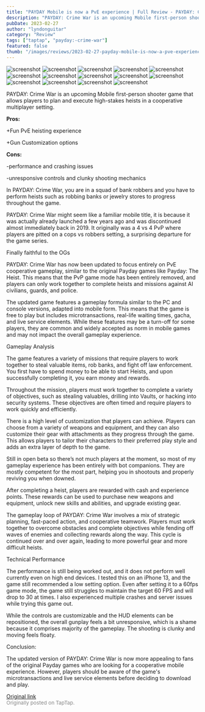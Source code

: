 ```yaml
---
title: "PAYDAY Mobile is now a PvE experience | Full Review - PAYDAY: Crime War"
description: "PAYDAY: Crime War is an upcoming Mobile first-person shooter game that allows players to plan and execute high-stakes heists in a cooperative multiplayer setting."
pubDate: 2023-02-27
author: "lyndonguitar"
category: "Review"
tags: ["taptap", "payday:-crime-war"]
featured: false
thumb: "/images/reviews/2023-02-27-payday-mobile-is-now-a-pve-experience--full-review---payday-crime-war-0.avif"
---
```


<div class="gallery">
  <img src="/images/reviews/2023-02-27-payday-mobile-is-now-a-pve-experience--full-review---payday-crime-war-0.avif" alt="screenshot" />
  <img src="/images/reviews/2023-02-27-payday-mobile-is-now-a-pve-experience--full-review---payday-crime-war-1.avif" alt="screenshot" />
  <img src="/images/reviews/2023-02-27-payday-mobile-is-now-a-pve-experience--full-review---payday-crime-war-2.avif" alt="screenshot" />
  <img src="/images/reviews/2023-02-27-payday-mobile-is-now-a-pve-experience--full-review---payday-crime-war-3.avif" alt="screenshot" />
  <img src="/images/reviews/2023-02-27-payday-mobile-is-now-a-pve-experience--full-review---payday-crime-war-4.avif" alt="screenshot" />
  <img src="/images/reviews/2023-02-27-payday-mobile-is-now-a-pve-experience--full-review---payday-crime-war-5.avif" alt="screenshot" />
  <img src="/images/reviews/2023-02-27-payday-mobile-is-now-a-pve-experience--full-review---payday-crime-war-6.avif" alt="screenshot" />
  <img src="/images/reviews/2023-02-27-payday-mobile-is-now-a-pve-experience--full-review---payday-crime-war-7.avif" alt="screenshot" />
  <img src="/images/reviews/2023-02-27-payday-mobile-is-now-a-pve-experience--full-review---payday-crime-war-8.avif" alt="screenshot" />
  <img src="/images/reviews/2023-02-27-payday-mobile-is-now-a-pve-experience--full-review---payday-crime-war-9.avif" alt="screenshot" />
  <img src="/images/reviews/2023-02-27-payday-mobile-is-now-a-pve-experience--full-review---payday-crime-war-10.avif" alt="screenshot" />
  <img src="/images/reviews/2023-02-27-payday-mobile-is-now-a-pve-experience--full-review---payday-crime-war-11.avif" alt="screenshot" />
  <img src="/images/reviews/2023-02-27-payday-mobile-is-now-a-pve-experience--full-review---payday-crime-war-12.avif" alt="screenshot" />
  <img src="/images/reviews/2023-02-27-payday-mobile-is-now-a-pve-experience--full-review---payday-crime-war-13.avif" alt="screenshot" />
</div>

PAYDAY: Crime War is an upcoming Mobile first-person shooter game that allows players to plan and execute high-stakes heists in a cooperative multiplayer setting.


**Pros:**


+Fun PvE heisting experience

+Gun Customization options


**Cons:**


-performance and crashing issues

-unresponsive controls and clunky shooting mechanics

In PAYDAY: Crime War, you are in a squad of bank robbers and you have to perform heists such as robbing banks or jewelry stores to progress throughout the game.

PAYDAY: Crime War might seem like a familiar mobile title, it is because it was actually already launched a few years ago and was discontinued almost immediately back in 2019. It originally was a 4 vs 4 PvP where players are pitted on a cops vs robbers setting, a surprising departure for the game series.

Finally faithful to the OGs

PAYDAY: Crime War has now been updated to focus entirely on PvE cooperative gameplay, similar to the original Payday games like Payday: The Heist. This means that the PvP game mode has been entirely removed, and players can only work together to complete heists and missions against AI civilians, guards, and police.

The updated game features a gameplay formula similar to the PC and console versions, adapted into mobile form. This means that the game is free to play but includes microtransactions, real-life waiting times, gacha, and live service elements. While these features may be a turn-off for some players, they are common and widely accepted as norm in mobile games and may not impact the overall gameplay experience.

Gameplay Analysis

The game features a variety of missions that require players to work together to steal valuable items, rob banks, and fight off law enforcement. You first have to spend money to be able to start Heists, and upon successfully completing it, you earn money and rewards.

Throughout the mission, players must work together to complete a variety of objectives, such as stealing valuables, drilling into Vaults, or hacking into security systems. These objectives are often timed and require players to work quickly and efficiently.

There is a high level of customization that players can achieve. Players can choose from a variety of weapons and equipment, and they can also customize their gear with attachments as they progress through the game. This allows players to tailor their characters to their preferred play style and adds an extra layer of depth to the game.

Still in open beta so there’s not much players at the moment, so most of my gameplay experience has been entirely with bot companions. They are mostly competent for the most part, helping you in shootouts and properly reviving you when downed.

After completing a heist, players are rewarded with cash and experience points. These rewards can be used to purchase new weapons and equipment, unlock new skills and abilities, and upgrade existing gear.

The gameplay loop of PAYDAY: Crime War involves a mix of strategic planning, fast-paced action, and cooperative teamwork. Players must work together to overcome obstacles and complete objectives while fending off waves of enemies and collecting rewards along the way. This cycle is continued over and over again, leading to more powerful gear and more difficult heists.

Technical Performance

The performance is still being worked out, and it does not perform well currently even on high end devices. I tested this on an iPhone 13, and the game still recommended a low setting option. Even after setting it to a 60fps game mode, the game still struggles to maintain the target 60 FPS and will drop to 30 at times. I also experienced multiple crashes and server issues while trying this game out.

While the controls are customizable and the HUD elements can be repositioned, the overall gunplay feels a bit unresponsive, which is a shame because it comprises majority of the gameplay. The shooting is clunky and moving feels floaty.

Conclusion:

The updated version of PAYDAY: Crime War is now more appealing to fans of the original Payday games who are looking for a cooperative mobile experience. However, players should be aware of the game's microtransactions and live service elements before deciding to download and play.

[Original link](https://www.taptap.io/post/4659193)<br><span style="font-size: 0.95em; color: #888;">Originally posted on TapTap.</span>

